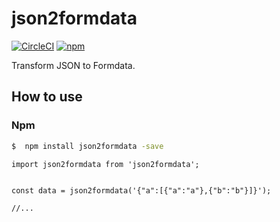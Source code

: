 # json2formdata

[![CircleCI](https://circleci.com/gh/JackPu/daycaca.svg?style=shield)](https://circleci.com/gh/JackPu/daycaca)
[![npm](https://img.shields.io/npm/v/json2formdata.svg?maxAge=2592000)]()


Transform JSON to Formdata.


## How to use

### Npm

``` bash
$  npm install json2formdata -save
```


``` es6
import json2formdata from 'json2formdata';


const data = json2formdata('{"a":[{"a":"a"},{"b":"b"}]}');

//...
```
